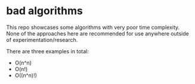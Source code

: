 # bad algorithms

This repo showcases some algorithms with very poor time complexity.
None of the approaches here are recommended for use anywhere outside of 
experimentation/research.

There are three examples in total:
- O(n^n)
- O(n!)
- O((n^n)!)


